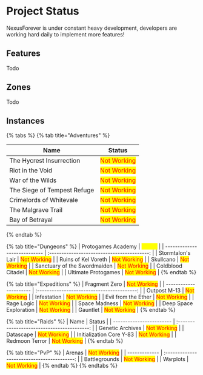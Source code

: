 # Project Status

NexusForever is under constant heavy development, developers are working hard daily to implement more features!

## Features

Todo

## Zones

Todo

## Instances

{% tabs %}
{% tab title="Adventures" %}
<table data-header-hidden data-full-width="false"><thead><tr><th>Name</th><th align="center">Status</th></tr></thead><tbody><tr><td>The Hycrest Insurrection</td><td align="center"><mark style="color:red;">Not Working</mark></td></tr><tr><td>Riot in the Void</td><td align="center"><mark style="color:red;">Not Working</mark></td></tr><tr><td>War of the Wilds</td><td align="center"><mark style="color:red;">Not Working</mark></td></tr><tr><td>The Siege of Tempest Refuge</td><td align="center"><mark style="color:red;">Not Working</mark></td></tr><tr><td>Crimelords of Whitevale</td><td align="center"><mark style="color:red;">Not Working</mark></td></tr><tr><td>The Malgrave Trail</td><td align="center"><mark style="color:red;">Not Working</mark></td></tr><tr><td>Bay of Betrayal</td><td align="center"><mark style="color:red;">Not Working</mark></td></tr></tbody></table>
{% endtab %}

{% tab title="Dungeons" %}
| Protogames Academy           |  <mark style="color:yellow;">Partial</mark> |
| ---------------------------- | :-----------------------------------------: |
| Stormtalon's Lair            | <mark style="color:red;">Not Working</mark> |
| Ruins of Kel Voreth          | <mark style="color:red;">Not Working</mark> |
| Skullcano                    | <mark style="color:red;">Not Working</mark> |
| Sanctuary of the Swordmaiden | <mark style="color:red;">Not Working</mark> |
| Coldblood Citadel            | <mark style="color:red;">Not Working</mark> |
| Ultimate Protogames          | <mark style="color:red;">Not Working</mark> |
{% endtab %}

{% tab title="Expeditions" %}
| Fragment Zero          | <mark style="color:red;">Not Working</mark> |
| ---------------------- | :-----------------------------------------: |
| Outpost M-13           | <mark style="color:red;">Not Working</mark> |
| Infestation            | <mark style="color:red;">Not Working</mark> |
| Evil from the Ether    | <mark style="color:red;">Not Working</mark> |
| Rage Logic             | <mark style="color:red;">Not Working</mark> |
| Space Madness          | <mark style="color:red;">Not Working</mark> |
| Deep Space Exploration | <mark style="color:red;">Not Working</mark> |
| Gauntlet               | <mark style="color:red;">Not Working</mark> |
{% endtab %}

{% tab title="Raids" %}
| Name                     |                    Status                   |
| ------------------------ | :-----------------------------------------: |
| Genetic Archives         | <mark style="color:red;">Not Working</mark> |
| Datascape                | <mark style="color:red;">Not Working</mark> |
| Initialization Core Y-83 | <mark style="color:red;">Not Working</mark> |
| Redmoon Terror           | <mark style="color:red;">Not Working</mark> |
{% endtab %}

{% tab title="PvP" %}
| Arenas        | <mark style="color:red;">Not Working</mark> |
| ------------- | :-----------------------------------------: |
| Battlegrounds | <mark style="color:red;">Not Working</mark> |
| Warplots      | <mark style="color:red;">Not Working</mark> |
{% endtab %}
{% endtabs %}

